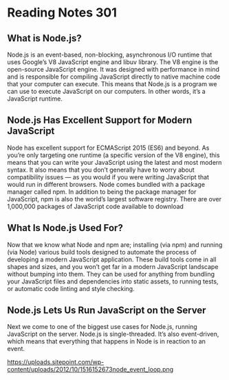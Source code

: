 # Reading Notes 301

## What is Node.js?

Node.js is an event-based, non-blocking, asynchronous I/O runtime that uses Google’s V8 JavaScript engine and libuv library. The V8 engine is the open-source JavaScript engine. It was designed with performance in mind and is responsible for compiling JavaScript directly to native machine code that your computer can execute. This means that Node.js is a program we can use to execute JavaScript on our computers. In other words, it’s a JavaScript runtime.

## Node.js Has Excellent Support for Modern JavaScript

Node has excellent support for ECMAScript 2015 (ES6) and beyond. As you’re only targeting one runtime (a specific version of the V8 engine), this means that you can write your JavaScript using the latest and most modern syntax. It also means that you don’t generally have to worry about compatibility issues — as you would if you were writing JavaScript that would run in different browsers. Node comes bundled with a package manager called npm. In addition to being the package manager for JavaScript, npm is also the world’s largest software registry. There are over 1,000,000 packages of JavaScript code available to download

## What Is Node.js Used For?

Now that we know what Node and npm are; installing (via npm) and running (via Node) various build tools designed to automate the process of developing a modern JavaScript application. These build tools come in all shapes and sizes, and you won’t get far in a modern JavaScript landscape without bumping into them. They can be used for anything from bundling your JavaScript files and dependencies into static assets, to running tests, or automatic code linting and style checking.

## Node.js Lets Us Run JavaScript on the Server

Next we come to one of the biggest use cases for Node.js, running JavaScript on the server. Node.js is single-threaded. It’s also event-driven, which means that everything that happens in Node is in reaction to an event.

https://uploads.sitepoint.com/wp-content/uploads/2012/10/1516152673node_event_loop.png
